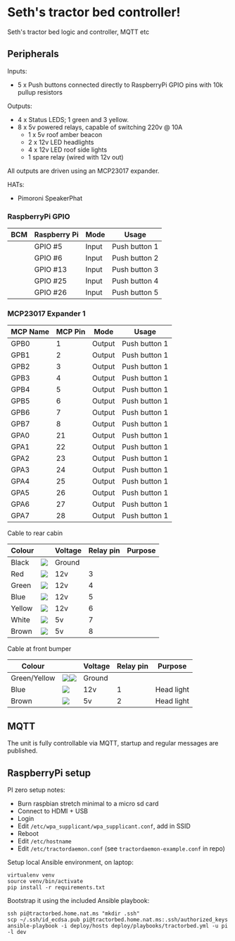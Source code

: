 # Seth's tractor bed controller!

Seth's tractor bed logic and controller, MQTT etc

## Peripherals

Inputs:

* 5 x Push buttons connected directly to RaspberryPi GPIO pins with 10k pullup resistors

Outputs:

* 4 x Status LEDS; 1 green and 3 yellow.
* 8 x 5v powered relays, capable of switching 220v @ 10A
  * 1 x 5v roof amber beacon
  * 2 x 12v LED headlights
  * 4 x 12v LED roof side lights
  * 1 spare relay (wired with 12v out)

All outputs are driven using an MCP23017 expander.

HATs:

* Pimoroni SpeakerPhat

### RaspberryPi GPIO

| BCM      | Raspberry Pi | Mode   | Usage         |
|----------|--------------|--------|---------------|
|          | GPIO #5      | Input  | Push button 1 |
|          | GPIO #6      | Input  | Push button 2 |
|          | GPIO #13     | Input  | Push button 3 |
|          | GPIO #25     | Input  | Push button 4 |
|          | GPIO #26     | Input  | Push button 5 |

### MCP23017 Expander 1

| MCP Name | MCP Pin | Mode   | Usage             |
|----------|---------|--------|-------------------|
| GPB0     | 1       | Output | Push button 1     |
| GPB1     | 2       | Output | Push button 1     |
| GPB2     | 3       | Output | Push button 1     |
| GPB3     | 4       | Output | Push button 1     |
| GPB4     | 5       | Output | Push button 1     |
| GPB5     | 6       | Output | Push button 1     |
| GPB6     | 7       | Output | Push button 1     |
| GPB7     | 8       | Output | Push button 1     |
| GPA0     | 21      | Output | Push button 1     |
| GPA1     | 22      | Output | Push button 1     |
| GPA2     | 23      | Output | Push button 1     |
| GPA3     | 24      | Output | Push button 1     |
| GPA4     | 25      | Output | Push button 1     |
| GPA5     | 26      | Output | Push button 1     |
| GPA6     | 27      | Output | Push button 1     |
| GPA7     | 28      | Output | Push button 1     |

Cable to rear cabin

| Colour |                                                   | Voltage | Relay pin | Purpose   |
|--------|---------------------------------------------------|---------|-----------|-----------|
| Black  | ![](https://placehold.it/15/000000/000000?text=+) | Ground  |           |           |
| Red    | ![](https://placehold.it/15/eb4034/000000?text=+) | 12v     | 3         |           |
| Green  | ![](https://placehold.it/15/3bfa19/000000?text=+) | 12v     | 4         |           |
| Blue   | ![](https://placehold.it/15/3719fa/000000?text=+) | 12v     | 5         |           |
| Yellow | ![](https://placehold.it/15/ffea00/000000?text=+) | 12v     | 6         |           |
| White  | ![](https://placehold.it/15/dedede/000000?text=+) | 5v      | 7         |           |
| Brown  | ![](https://placehold.it/15/785020/000000?text=+) | 5v      | 8         |           |

Cable at front bumper

| Colour |                                                   | Voltage | Relay pin | Purpose   |
|--------|---------------------------------------------------|---------|-----------|-----------|
| Green/Yellow  | ![](https://placehold.it/15/3bfa19/000000?text=+)![](https://placehold.it/15/ffea00/000000?text=+) | Ground  |           |           |
| Blue   | ![](https://placehold.it/15/3719fa/000000?text=+) | 12v     | 1         | Head light |
| Brown  | ![](https://placehold.it/15/785020/000000?text=+) | 5v      | 2         | Head light |


## MQTT

The unit is fully controllable via MQTT, startup and regular messages are published.
  
## RaspberryPi setup

PI zero setup notes:

* Burn raspbian stretch minimal to a micro sd card
* Connect to HDMI + USB
* Login
* Edit `/etc/wpa_supplicant/wpa_supplicant.conf`, add in SSID
* Reboot
* Edit `/etc/hostname`
* Edit `/etc/tractordaemon.conf` (see `tractordaemon-example.conf` in repo)

Setup local Ansible environment, on laptop:

```
virtualenv venv
source venv/bin/activate
pip install -r requirements.txt
```

Bootstrap it using the included Ansible playbook:

```
ssh pi@tractorbed.home.nat.ms "mkdir .ssh"
scp ~/.ssh/id_ecdsa.pub pi@tractorbed.home.nat.ms:.ssh/authorized_keys
ansible-playbook -i deploy/hosts deploy/playbooks/tractorbed.yml -u pi -l dev
```
